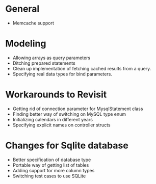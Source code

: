 # General

* Memcache support

# Modeling

* Allowing arrays as query parameters
* Ditching prepared statements
* Clean up implementation of fetching cached results from a query.
* Specifying real data types for bind parameters.

# Workarounds to Revisit

* Getting rid of connection parameter for MysqlStatement class
* Finding better way of switching on MySQL type enum
* Initializing calendars in different years
* Specifying explicit names on controller structs

# Changes for Sqlite database

* Better specification of database type
* Portable way of getting list of tables
* Adding support for more column types
* Switching test cases to use SQLite 